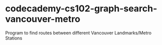 # codecademy-cs102-graph-search-vancouver-metro
Program to find routes between different Vancouver Landmarks/Metro Stations
